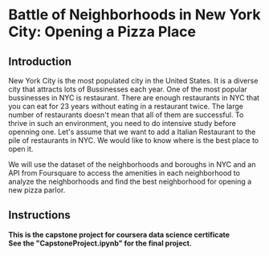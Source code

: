# Battle of Neighborhoods in New York City: Opening a Pizza Place  
## Introduction  
New York City is the most populated city in the United States. It is a diverse city that attracts lots of Bussinesses each year.
One of the most popular bussinesses in NYC is restaurant. There are enough restaurants in NYC that you can eat for 23
years without eating in a restaurant twice. The large number of restaurants doesn't mean that all of them are successful. To
thrive in such an environment, you need to do intensive study before openning one. Let's assume that we want to add a
Italian Restaurant to the pile of restaurants in NYC. We would like to know where is the best place to open it.<br>

We will use the dataset of the neighborhoods and boroughs in NYC and an API from Foursquare to access the amenities in each neighborhood to analyze the neighborhoods and find the best neighborhood for opening a new pizza parlor.

## Instructions
<b>This is the capstone project for coursera data science certificate<br>
<b>See the "CapstoneProject.ipynb" for the final project.
